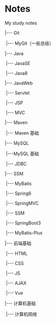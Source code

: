 # Notes
My study notes

|--- Git

​		|--- MyGit（一些总结）

|--- Java

​		|--- JavaSE

​		|--- Java8

|--- JavaWeb

​		|--- Servlet

​		|--- JSP

​		|--- MVC

|--- Maven

​		|--- Maven 基础

|--- MySQL

​		|---MySQL 基础

​		|--- JDBC

|--- SSM

​		|--- MyBatis

​		|--- Spring6

​		|--- SpringMVC

​		|--- SSM

​		|--- SpringBoot3

​		|--- MyBatis-Plus

|--- 前端基础

​		|--- HTML

​		|--- CSS

​		|--- JS

​		|--- AJAX

​		|--- Vue

|--- 计算机基础

​		|--- 计算机网络

